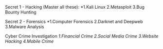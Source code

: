 
Secret 1 - Hacking (Master all these): 
*1.Kali Linux
2.Metasploit
3.Bug Bounty Hunting

Secret 2 - Forensics
*1.Computer Forensics
2.Darknet and Deepweb
3.Malware Analysis

Cyber Crime Investigation
*1.Financial Crime
2.Social Media Crime
3.Website Hacking
4.Mobile Crime*